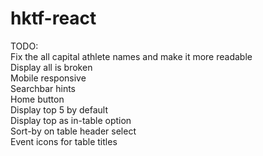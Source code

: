 # hktf-react
TODO:  
Fix the all capital athlete names and make it more readable  
Display all is broken  
Mobile responsive  
Searchbar hints  
Home button  
Display top 5 by default  
Display top as in-table option  
Sort-by on table header select  
Event icons for table titles
